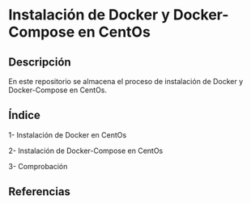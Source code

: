 # Instalación de Docker y Docker-Compose en CentOs

## Descripción

En este repositorio se almacena el proceso de instalación de Docker y Docker-Compose en CentOs.

## Índice

1- Instalación de Docker en CentOs

2- Instalación de Docker-Compose en CentOs

3- Comprobación

## Referencias

